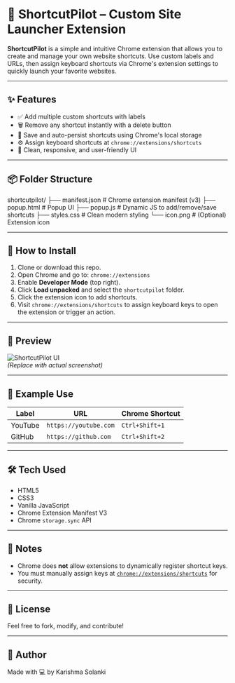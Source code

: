 # 🚀 ShortcutPilot – Custom Site Launcher Extension

**ShortcutPilot** is a simple and intuitive Chrome extension that allows you to create and manage your own website shortcuts. Use custom labels and URLs, then assign keyboard shortcuts via Chrome's extension settings to quickly launch your favorite websites.

---

## ✨ Features

- ✅ Add multiple custom shortcuts with labels
- 🗑️ Remove any shortcut instantly with a delete button
- 💾 Save and auto-persist shortcuts using Chrome's local storage
- ⚙️ Assign keyboard shortcuts at `chrome://extensions/shortcuts`
- 🧠 Clean, responsive, and user-friendly UI

---

## 📦 Folder Structure

shortcutpilot/
├── manifest.json # Chrome extension manifest (v3)
├── popup.html # Popup UI
├── popup.js # Dynamic JS to add/remove/save shortcuts
├── styles.css # Clean modern styling
└── icon.png # (Optional) Extension icon


---

## 🔧 How to Install

1. Clone or download this repo.
2. Open Chrome and go to: `chrome://extensions`
3. Enable **Developer Mode** (top right).
4. Click **Load unpacked** and select the `shortcutpilot` folder.
5. Click the extension icon to add shortcuts.
6. Visit `chrome://extensions/shortcuts` to assign keyboard keys to open the extension or trigger an action.

---

## 📸 Preview

![ShortcutPilot UI](https://via.placeholder.com/400x250?text=ShortcutPilot+UI+Preview)  
*(Replace with actual screenshot)*

---

## 📝 Example Use

| Label         | URL                         | Chrome Shortcut      |
|---------------|-----------------------------|-----------------------|
| YouTube       | `https://youtube.com`       | `Ctrl+Shift+1`        |
| GitHub        | `https://github.com`        | `Ctrl+Shift+2`        |

---

## 🛠 Tech Used

- HTML5  
- CSS3  
- Vanilla JavaScript  
- Chrome Extension Manifest V3  
- Chrome `storage.sync` API

---

## 📌 Notes

- Chrome does **not** allow extensions to dynamically register shortcut keys.
- You must manually assign keys at [`chrome://extensions/shortcuts`](chrome://extensions/shortcuts) for security.

---

## 🤝 License

 Feel free to fork, modify, and contribute!

---

## 👋 Author

Made with 💻 by Karishma Solanki

